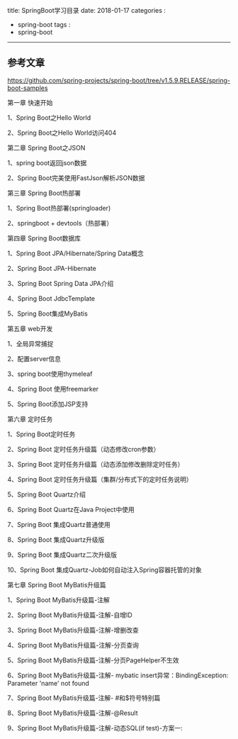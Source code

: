 title: SpringBoot学习目录
date: 2018-01-17
categories :
  - spring-boot
tags :
  - spring-boot
---


## 参考文章

https://github.com/spring-projects/spring-boot/tree/v1.5.9.RELEASE/spring-boot-samples


第一章 快速开始

1、Spring Boot之Hello World

2、Spring Boot之Hello World访问404



第二章 Spring Boot之JSON

1、spring boot返回json数据

2、Spring Boot完美使用FastJson解析JSON数据



第三章 Spring Boot热部署

1、Spring Boot热部署(springloader)

2、springboot + devtools（热部署）



第四章 Spring Boot数据库

1、Spring Boot JPA/Hibernate/Spring Data概念

2、Spring Boot JPA-Hibernate

3、Spring Boot Spring Data JPA介绍

4、Spring Boot JdbcTemplate

5、Spring Boot集成MyBatis



第五章 web开发

1、全局异常捕捉

2、配置server信息

3、spring boot使用thymeleaf

4、Spring Boot 使用freemarker

5、Spring Boot添加JSP支持



第六章 定时任务

1、Spring Boot定时任务

2、Spring Boot 定时任务升级篇（动态修改cron参数）

3、Spring Boot 定时任务升级篇（动态添加修改删除定时任务）

4、Spring Boot 定时任务升级篇（集群/分布式下的定时任务说明）

5、Spring Boot Quartz介绍

6、Spring Boot Quartz在Java Project中使用

7、Spring Boot 集成Quartz普通使用

8、Spring Boot 集成Quartz升级版

9、Spring Boot 集成Quartz二次升级版

10、Spring Boot 集成Quartz-Job如何自动注入Spring容器托管的对象



第七章 Spring Boot MyBatis升级篇

1、Spring Boot MyBatis升级篇-注解

2、Spring Boot MyBatis升级篇-注解-自增ID

3、Spring Boot MyBatis升级篇-注解-增删改查

4、Spring Boot MyBatis升级篇-注解-分页查询

5、Spring Boot MyBatis升级篇-注解-分页PageHelper不生效

6、Spring Boot MyBatis升级篇-注解- mybatic insert异常：BindingException: Parameter 'name' not found

7、Spring Boot MyBatis升级篇-注解- #和$符号特别篇

8、Spring Boot MyBatis升级篇-注解-@Result

9、Spring Boot MyBatis升级篇-注解-动态SQL(if test)-方案一:<script>

10、Spring Boot MyBatis升级篇-注解-动态SQL(if test)-方案二:@Provider

11、Spring Boot MyBatis升级篇-注解-动态SQL-参数问题

12、Spring Boot MyBatis升级篇-注解-特别篇：@MapperScan和@Mapper

13、Spring Boot MyBatis升级篇-XML

14、Spring Boot MyBatis升级篇-XML-自增ID

15、Spring Boot MyBatis升级篇-XML-增删改查

16、Spring Boot MyBatis升级篇-XML-分页查询

17、Spring Boot MyBatis升级篇-XML-分页PageHelper不生效

18、Spring Boot MyBatis升级篇-XML-动态SQL(if test)

19、Spring Boot MyBatis升级篇-XML-注解-初尝试

20、Spring Boot MyBatis升级篇- pagehelper替换为pagehelper-spring-boot-starter



第八章 Spring Boot 知识点1

1、Spring Boot 拦截器HandlerInterceptor

2、Spring Boot启动加载数据CommandLineRunner

3、Spring Boot环境变量读取和属性对象的绑定

4、Spring Boot使用自定义的properties

5、Spring Boot使用自定义的properties

6、Spring Boot使用@SpringBootApplication

7、Spring Boot 监控和管理生产环境



第十章 Spring Boot 打包部署

1、Spring Boot打包部署（(提供Linux的sh文件)）



第十一章 Spring Boot 日志

1、spring boot日志—理论

2、Spring Boot日志-logback



3、Spring Boot日志-log4j2

[SpringBoot(1)-最简单的SpringBoot](/2017-09-10-SpringBoot-1-start/)

[SpringBoot(2)-最简SpringBoot的几点说明](/2017-09-12-SpringBoot-2-controller/)

[SpringBoot(3)-统一异常处理](/2017-09-12-SpringBoot-2-controller/)

[SpringBoot(3)-从配置文件获取属性](/2017-09-12-SpringBoot-2-controller/)

[SpringBoot(3)-随机端口](/2017-09-12-SpringBoot-2-controller/)

[SpringBoot(3)-集成Jdbc](/2017-09-12-SpringBoot-2-controller/)

[SpringBoot(3)-集成Druid数据源](/2017-09-12-SpringBoot-2-controller/)

[SpringBoot(3)-集成MyBatis](/2017-09-12-SpringBoot-2-controller/)

[SpringBoot(3)-集成Redis](/2017-09-12-SpringBoot-2-controller/)

[SpringBoot(3)-从Jakson转成fastjson](/2017-09-12-SpringBoot-2-controller/)

[SpringBoot(3)-集成Swagger2](/2017-09-12-SpringBoot-2-controller/)


## SpringCloud学习目录

[SpringCloud学习目录](/2017-12-14-SpringCloud学习目录/)
